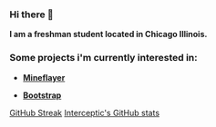 ### Hi there 👋


**I am a freshman student located in Chicago Illinois.**

### Some projects i'm currently interested in:  



- **[Mineflayer](https://github.com/PrismarineJS/mineflayer/)**
 
- **[Bootstrap](https://github.com/twbs/bootstrap)**
 

[GitHub Streak](https://streak-stats.demolab.com?user=interceptic&theme=blue-navy&border_radius=22)
[Interceptic's GitHub stats](https://github-readme-stats.vercel.app/api?username=interceptic&bg_color=000000)
